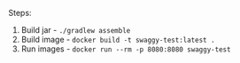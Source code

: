 Steps:

1.  Build jar -  `./gradlew assemble`
2.  Build image - `docker build -t swaggy-test:latest .`
3.  Run images - `docker run --rm -p 8080:8080 swaggy-test`
